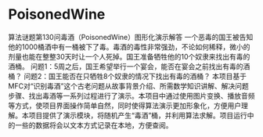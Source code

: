 # PoisonedWine
算法谜题第130问毒酒（PoisonedWine）图形化演示解答
一个恶毒的国王被告知他的1000桶酒中有一桶被下了毒。毒酒的毒性非常强劲，不论如何稀释，微小的剂量也能在整整30天时让一个人死掉。国王准备牺牲他的10个奴隶来找出有毒的酒桶。
问题1：5周之后，国王希望举行一个宴会，能否在宴会之前找出有毒的酒桶？
问题2：国王能否在只牺牲8个奴隶的情况下找出有毒的酒桶？
本项目基于MFC对“识别毒酒”这个古老问题从故事背景介绍、所需数学知识讲解、解决问题步骤、找出毒酒等一系列过程进行了演示。本项目中通过使用图片变换、播放音频等方式，使项目界面操作简单自然，同时使得算法演示更加形象化，方便用户理解。本项目提供了演示模块，将随机产生“毒酒”桶，并利用算法求解。项目运行中的一些的数据将会以文本方式记录在本地，方便查阅。
